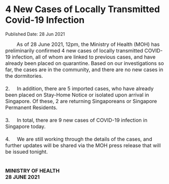 <html>
    <meta http-equiv="Content-Type" content="text/html; charset=utf-8"/>
    <meta charset="utf-8"/>
    <title>4 New Cases of Locally Transmitted Covid-19 Infection</title>
    <body><h1>4 New Cases of Locally Transmitted Covid-19 Infection</h1>
    <p>Published Date: 28 Jun 2021</p> <span style="font-size: 16px;">&nbsp; &nbsp; &nbsp; &nbsp; As of 28 June 2021, 12pm, the Ministry of Health (MOH) has preliminarily confirmed 4 new cases of locally transmitted COVID-19 infection, all of whom are linked to previous cases, and have already been placed on quarantine. Based on our investigations so far, the cases are in the community, and there are no new cases in the dormitories.<br><br>2.&nbsp; &nbsp; &nbsp;In addition, there are 5 imported cases, who have already been placed on Stay-Home Notice or isolated upon arrival in Singapore. Of these, 2 are returning Singaporeans or Singapore Permanent Residents.<br><br>3.&nbsp; &nbsp; &nbsp;In total, there are 9 new cases of COVID-19 infection in Singapore today.<br><br>4.&nbsp; &nbsp; &nbsp;We are still working through the details of the cases, and further updates will be shared via the MOH press release that will be issued tonight.<br><br><br><strong>MINISTRY OF HEALTH<br>28 JUNE 2021</strong></span></body>
</html>